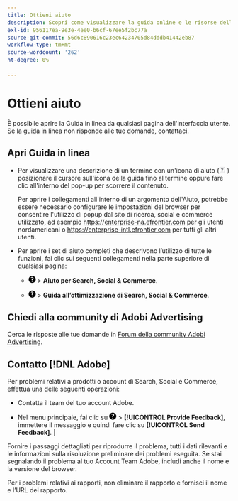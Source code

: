 ```yaml
---
title: Ottieni aiuto
description: Scopri come visualizzare la guida online e le risorse della community e come ottenere supporto tecnico.
exl-id: 956117ea-9e3e-4ee0-b6cf-67ee5f2bc77a
source-git-commit: 56d6c890616c23ec64234705d84dddb41442eb87
workflow-type: tm+mt
source-wordcount: '262'
ht-degree: 0%

---
```


# Ottieni aiuto

È possibile aprire la Guida in linea da qualsiasi pagina dell&#39;interfaccia utente. Se la guida in linea non risponde alle tue domande, contattaci.

## Apri Guida in linea

* Per visualizzare una descrizione di un termine con un&#39;icona di aiuto (![Icona Aiuto](/help/search-social-commerce/assets/help-field.png "Icona Aiuto") ) posizionare il cursore sull&#39;icona della guida fino al termine oppure fare clic all&#39;interno del pop-up per scorrere il contenuto.

  Per aprire i collegamenti all&#39;interno di un argomento dell&#39;Aiuto, potrebbe essere necessario configurare le impostazioni del browser per consentire l&#39;utilizzo di popup dal sito di ricerca, social e commerce utilizzato, ad esempio https://enterprise-na.efrontier.com per gli utenti nordamericani o https://enterprise-intl.efrontier.com per tutti gli altri utenti.

* Per aprire i set di aiuto completi che descrivono l’utilizzo di tutte le funzioni, fai clic sui seguenti collegamenti nella parte superiore di qualsiasi pagina:

   * ![Aiuto](/help/search-social-commerce/assets/help-main-menu.png "Aiuto") > **Aiuto per Search, Social &amp; Commerce**.

   * ![Aiuto](/help/search-social-commerce/assets/help-main-menu.png "Aiuto") > **Guida all’ottimizzazione di Search, Social &amp; Commerce**.

## Chiedi alla community di Adobi Advertising

Cerca le risposte alle tue domande in [Forum della community Adobi Advertising](https://experienceleaguecommunities.adobe.com/t5/adobe-advertising-cloud/ct-p/adobe-advertising-cloud-community).

## Contatto [!DNL Adobe]

Per problemi relativi a prodotti o account di Search, Social e Commerce, effettua una delle seguenti operazioni:

* Contatta il team del tuo account Adobe.

* Nel menu principale, fai clic su ![Aiuto](/help/search-social-commerce/assets/help-main-menu.png "Aiuto") > **[!UICONTROL Provide Feedback]**, immettere il messaggio e quindi fare clic su **[!UICONTROL Send Feedback]**. |

Fornire i passaggi dettagliati per riprodurre il problema, tutti i dati rilevanti e le informazioni sulla risoluzione preliminare dei problemi eseguita. Se stai segnalando il problema al tuo Account Team Adobe, includi anche il nome e la versione del browser.

Per i problemi relativi ai rapporti, non eliminare il rapporto e fornisci il nome e l’URL del rapporto.
